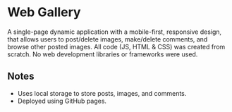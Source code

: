 # Web Gallery

A single-page dynamic application with a mobile-first, responsive design, that allows users to post/delete images, make/delete comments, and browse other posted images. All code (JS, HTML & CSS) was created from scratch. No web development libraries or frameworks were used.

## Notes

* Uses local storage to store posts, images, and comments.
* Deployed using GitHub pages.
